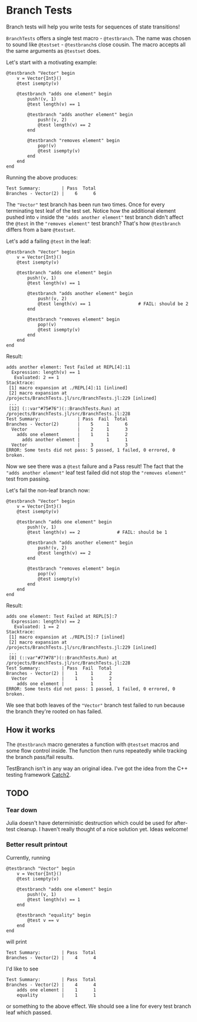 # Branch Tests

Branch tests will help you write tests for sequences of state transitions!

`BranchTests` offers a single test macro - `@testbranch`. The name was chosen
to sound like `@testset` - `@testbranch`s close cousin. The macro accepts all
the same arguments as `@testset` does.

Let's start with a motivating example:

```
@testbranch "Vector" begin
    v = Vector{Int}()
    @test isempty(v)

    @testbranch "adds one element" begin
        push!(v, 1)
        @test length(v) == 1

        @testbranch "adds another element" begin
            push!(v, 2)
            @test length(v) == 2
        end

        @testbranch "removes element" begin
            pop!(v)
            @test isempty(v)
        end
    end
end
```

Running the above produces:

```
Test Summary:        | Pass  Total
Branches - Vector(2) |    6      6
```

The `"Vector"` test branch has been run two times. Once for every terminating
test leaf of the test set. Notice how the additional element pushed into `v`
inside the `"adds another element"` test branch didn't affect the `@test` in
the `"removes element"` test branch? That's how `@testbranch` differs from
a bare `@testset`.

Let's add a failing `@test` in the leaf:

```
@testbranch "Vector" begin
    v = Vector{Int}()
    @test isempty(v)

    @testbranch "adds one element" begin
        push!(v, 1)
        @test length(v) == 1

        @testbranch "adds another element" begin
            push!(v, 2)
            @test length(v) == 1                  # FAIL: should be 2
        end

        @testbranch "removes element" begin
            pop!(v)
            @test isempty(v)
        end
    end
end
```

Result:

```
adds another element: Test Failed at REPL[4]:11
  Expression: length(v) == 1
   Evaluated: 2 == 1
Stacktrace:
 [1] macro expansion at ./REPL[4]:11 [inlined]
 [2] macro expansion at /projects/BranchTests.jl/src/BranchTests.jl:229 [inlined]
 ...
 [12] (::var"#75#76")(::BranchTests.Run) at /projects/BranchTests.jl/src/BranchTests.jl:228
Test Summary:              | Pass  Fail  Total
Branches - Vector(2)       |    5     1      6
  Vector                   |    2     1      3
    adds one element       |    1     1      2
      adds another element |          1      1
  Vector                   |    3            3
ERROR: Some tests did not pass: 5 passed, 1 failed, 0 errored, 0 broken.
```

Now we see there was a `@test` failure and a Pass result! The fact that the
`"adds another element"` leaf test failed did not stop the `"removes element"`
test from passing.

Let's fail the non-leaf branch now:

```
@testbranch "Vector" begin
    v = Vector{Int}()
    @test isempty(v)

    @testbranch "adds one element" begin
        push!(v, 1)
        @test length(v) == 2              # FAIL: should be 1

        @testbranch "adds another element" begin
            push!(v, 2)
            @test length(v) == 2
        end

        @testbranch "removes element" begin
            pop!(v)
            @test isempty(v)
        end
    end
end
```

Result:

```
adds one element: Test Failed at REPL[5]:7
  Expression: length(v) == 2
   Evaluated: 1 == 2
Stacktrace:
 [1] macro expansion at ./REPL[5]:7 [inlined]
 [2] macro expansion at /projects/BranchTests.jl/src/BranchTests.jl:229 [inlined]
 ...
 [8] (::var"#77#78")(::BranchTests.Run) at /projects/BranchTests.jl/src/BranchTests.jl:228
Test Summary:        | Pass  Fail  Total
Branches - Vector(2) |    1     1      2
  Vector             |    1     1      2
    adds one element |          1      1
ERROR: Some tests did not pass: 1 passed, 1 failed, 0 errored, 0 broken.
```

We see that both leaves of the `"Vector"` branch test failed to run because the
branch they're rooted on has failed.

## How it works

The `@testbranch` macro generates a function with `@testset` macros and some
flow control inside. The function then runs repeatedly while tracking the
branch pass/fail results.

TestBranch isn't in any way an original idea. I've got the idea from the C++
testing framework [Catch2](https://github.com/catchorg/Catch2/blob/devel/docs/tutorial.md#test-cases-and-sections).

## TODO

### Tear down

Julia doesn't have deterministic destruction which could be used for after-test
cleanup. I haven't really thought of a nice solution yet. Ideas welcome!

### Better result printout

Currently, running

```
@testbranch "Vector" begin
    v = Vector{Int}()
    @test isempty(v)

    @testbranch "adds one element" begin
        push!(v, 1)
        @test length(v) == 1
    end

    @testbranch "equality" begin
        @test v == v
    end
end
```

will print

```
Test Summary:        | Pass  Total
Branches - Vector(2) |    4      4
```

I'd like to see

```
Test Summary:        | Pass  Total
Branches - Vector(2) |    4      4
    adds one element |    1      1
    equality         |    1      1
```

or something to the above effect. We should see a line for every test branch
leaf which passed.
